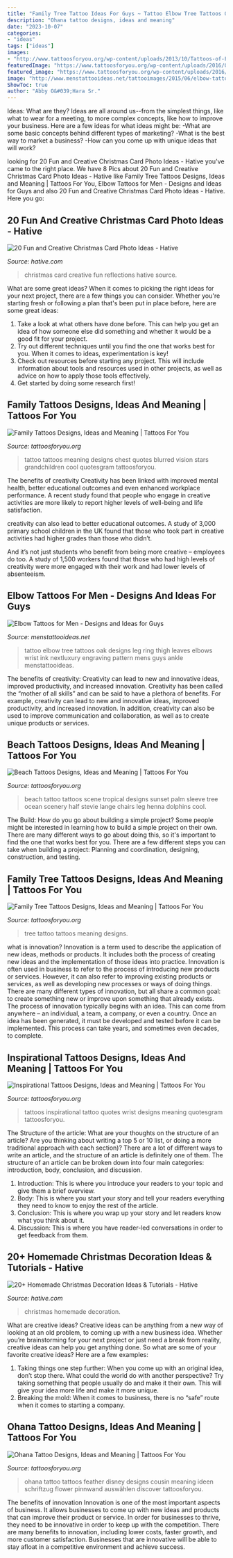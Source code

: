 ```yaml
---
title: "Family Tree Tattoo Ideas For Guys ~ Tattoo Elbow Tree Tattoos Oak Designs Leg Ring Thigh Leaves Elbows Wrist Ink Nextluxury Engraving Pattern Mens Guys Ankle Menstattooideas"
description: "Ohana tattoo designs, ideas and meaning"
date: "2023-10-07"
categories:
- "ideas"
tags: ["ideas"]
images:
- "http://www.tattoosforyou.org/wp-content/uploads/2013/10/Tattoos-of-Family.jpg"
featuredImage: "https://www.tattoosforyou.org/wp-content/uploads/2016/05/Beach-Tattoo.jpg"
featured_image: "https://www.tattoosforyou.org/wp-content/uploads/2016/05/Beach-Tattoo.jpg"
image: "http://www.menstattooideas.net/tattooimages/2015/06/elbow-tattoos-22.jpg"
ShowToc: true
author: "Abby O&#039;Hara Sr."
---
```



Ideas: What are they?
Ideas are all around us--from the simplest things, like what to wear for a meeting, to more complex concepts, like how to improve your business. Here are a few ideas for what ideas might be: 
-What are some basic concepts behind different types of marketing? 
-What is the best way to market a business? 
-How can you come up with unique ideas that will work?

	

		
looking for 20 Fun and Creative Christmas Card Photo Ideas - Hative you've came to the right place. We have 8 Pics about 20 Fun and Creative Christmas Card Photo Ideas - Hative like Family Tree Tattoos Designs, Ideas and Meaning | Tattoos For You, Elbow Tattoos for Men - Designs and Ideas for Guys and also 20 Fun and Creative Christmas Card Photo Ideas - Hative. Here you go:
		
    
## 20 Fun And Creative Christmas Card Photo Ideas - Hative

<img loading=lazy src="https://hative.com/wp-content/uploads/2014/11/christmas-card-photo-ideas/2-christmas-card-photo-ideas.jpg" onerror="this.onerror=null;this.src='https://tse3.mm.bing.net/th?id=OIP.lk-JE-fr_N0mowTSW0LRmgHaLc&amp;pid=15.1';" alt="20 Fun and Creative Christmas Card Photo Ideas - Hative">

_Source: hative.com_

>christmas card creative fun reflections hative source. 

	

What are some great ideas?
When it comes to picking the right ideas for your next project, there are a few things you can consider. Whether you're starting fresh or following a plan that's been put in place before, here are some great ideas:
1. Take a look at what others have done before. This can help you get an idea of how someone else did something and whether it would be a good fit for your project. 
2. Try out different techniques until you find the one that works best for you. When it comes to ideas, experimentation is key! 
3. Check out resources before starting any project. This will include information about tools and resources used in other projects, as well as advice on how to apply those tools effectively. 
4. Get started by doing some research first!

    
## Family Tattoos Designs, Ideas And Meaning | Tattoos For You

<img loading=lazy src="http://www.tattoosforyou.org/wp-content/uploads/2013/10/Tattoos-of-Family.jpg" onerror="this.onerror=null;this.src='https://tse1.mm.bing.net/th?id=OIP.wX5EhLnCtoa5mMv5g3fbIQHaFj&amp;pid=15.1';" alt="Family Tattoos Designs, Ideas and Meaning | Tattoos For You">

_Source: tattoosforyou.org_

>tattoo tattoos meaning designs chest quotes blurred vision stars grandchildren cool quotesgram tattoosforyou. 

	

The benefits of creativity
Creativity has been linked with improved mental health, better educational outcomes and even enhanced workplace performance.
A recent study found that people who engage in creative activities are more likely to report higher levels of well-being and life satisfaction.

 creativity can also lead to better educational outcomes. A study of 3,000 primary school children in the UK found that those who took part in creative activities had higher grades than those who didn’t.

And it’s not just students who benefit from being more creative – employees do too. A study of 1,500 workers found that those who had high levels of creativity were more engaged with their work and had lower levels of absenteeism.

    
## Elbow Tattoos For Men - Designs And Ideas For Guys

<img loading=lazy src="http://www.menstattooideas.net/tattooimages/2015/06/elbow-tattoos-22.jpg" onerror="this.onerror=null;this.src='https://tse2.mm.bing.net/th?id=OIP.KLlBlA5Smm0jIFjS-2EamgHaIi&amp;pid=15.1';" alt="Elbow Tattoos for Men - Designs and Ideas for Guys">

_Source: menstattooideas.net_

>tattoo elbow tree tattoos oak designs leg ring thigh leaves elbows wrist ink nextluxury engraving pattern mens guys ankle menstattooideas. 

	

The benefits of creativity: Creativity can lead to new and innovative ideas, improved productivity, and increased innovation.
Creativity has been called the “mother of all skills” and can be said to have a plethora of benefits. For example, creativity can lead to new and innovative ideas, improved productivity, and increased innovation. In addition, creativity can also be used to improve communication and collaboration, as well as to create unique products or services.

    
## Beach Tattoos Designs, Ideas And Meaning | Tattoos For You

<img loading=lazy src="https://www.tattoosforyou.org/wp-content/uploads/2016/05/Beach-Tattoo.jpg" onerror="this.onerror=null;this.src='https://tse2.mm.bing.net/th?id=OIP.s7TC-xppPvAe54Dv2gd_mgHaMr&amp;pid=15.1';" alt="Beach Tattoos Designs, Ideas and Meaning | Tattoos For You">

_Source: tattoosforyou.org_

>beach tattoo tattoos scene tropical designs sunset palm sleeve tree ocean scenery half stevie lange chairs leg henna dolphins cool. 

	

The Build: How do you go about building a simple project?
Some people might be interested in learning how to build a simple project on their own. There are many different ways to go about doing this, so it's important to find the one that works best for you. There are a few different steps you can take when building a project: Planning and coordination, designing, construction, and testing.

    
## Family Tree Tattoos Designs, Ideas And Meaning | Tattoos For You

<img loading=lazy src="https://www.tattoosforyou.org/wp-content/uploads/2013/11/Family-Tree-Tattoo-Ideas.jpg" onerror="this.onerror=null;this.src='https://tse4.mm.bing.net/th?id=OIP.qyKZhO-YMD3JF_66DiaASgHaJ4&amp;pid=15.1';" alt="Family Tree Tattoos Designs, Ideas and Meaning | Tattoos For You">

_Source: tattoosforyou.org_

>tree tattoo tattoos meaning designs. 

	

what is innovation?
Innovation is a term used to describe the application of new ideas, methods or products. It includes both the process of creating new ideas and the implementation of those ideas into practice. Innovation is often used in business to refer to the process of introducing new products or services. However, it can also refer to improving existing products or services, as well as developing new processes or ways of doing things.
There are many different types of innovation, but all share a common goal: to create something new or improve upon something that already exists. The process of innovation typically begins with an idea. This can come from anywhere – an individual, a team, a company, or even a country. Once an idea has been generated, it must be developed and tested before it can be implemented. This process can take years, and sometimes even decades, to complete.

    
## Inspirational Tattoos Designs, Ideas And Meaning | Tattoos For You

<img loading=lazy src="http://www.tattoosforyou.org/wp-content/uploads/2013/10/Inspirational-Tattoos.jpg" onerror="this.onerror=null;this.src='https://tse4.mm.bing.net/th?id=OIP.FDCTvuV3fNepcV37VPfuCgHaDj&amp;pid=15.1';" alt="Inspirational Tattoos Designs, Ideas and Meaning | Tattoos For You">

_Source: tattoosforyou.org_

>tattoos inspirational tattoo quotes wrist designs meaning quotesgram tattoosforyou. 

	

The Structure of the article: What are your thoughts on the structure of an article? Are you thinking about writing a top 5 or 10 list, or doing a more traditional approach with each section)?
There are a lot of different ways to write an article, and the structure of an article is definitely one of them. The structure of an article can be broken down into four main categories: introduction, body, conclusion, and discussion. 
1) Introduction: This is where you introduce your readers to your topic and give them a brief overview. 
2) Body: This is where you start your story and tell your readers everything they need to know to enjoy the rest of the article.
3) Conclusion: This is where you wrap up your story and let readers know what you think about it. 
4) Discussion: This is where you have reader-led conversations in order to get feedback from them.

    
## 20+ Homemade Christmas Decoration Ideas &amp; Tutorials - Hative

<img loading=lazy src="https://hative.com/wp-content/uploads/2015/11/12-homemade-christmas-decoration-ideas.jpg" onerror="this.onerror=null;this.src='https://tse2.mm.bing.net/th?id=OIP.PTmxyRQperv9ROKBGr-4pQHaLH&amp;pid=15.1';" alt="20+ Homemade Christmas Decoration Ideas &amp; Tutorials - Hative">

_Source: hative.com_

>christmas homemade decoration. 

	

What are creative ideas?
Creative ideas can be anything from a new way of looking at an old problem, to coming up with a new business idea. Whether you’re brainstorming for your next project or just need a break from reality, creative ideas can help you get anything done. So what are some of your favorite creative ideas? Here are a few examples: 
1) Taking things one step further: When you come up with an original idea, don’t stop there. What could the world do with another perspective? Try taking something that people usually do and make it their own. This will give your idea more life and make it more unique. 
2) Breaking the mold: When it comes to business, there is no “safe” route when it comes to starting a company.

    
## Ohana Tattoo Designs, Ideas And Meaning | Tattoos For You

<img loading=lazy src="http://www.tattoosforyou.org/wp-content/uploads/2017/08/Ohana-Tattoo-Photos.jpg" onerror="this.onerror=null;this.src='https://tse4.mm.bing.net/th?id=OIP.r_wdhR--rHAESyTqiwa19gHaKk&amp;pid=15.1';" alt="Ohana Tattoo Designs, Ideas and Meaning | Tattoos For You">

_Source: tattoosforyou.org_

>ohana tattoo tattoos feather disney designs cousin meaning ideen schriftzug flower pinnwand auswählen discover tattoosforyou. 

	

The benefits of innovation
Innovation is one of the most important aspects of business. It allows businesses to come up with new ideas and products that can improve their product or service. In order for businesses to thrive, they need to be innovative in order to keep up with the competition. There are many benefits to innovation, including lower costs, faster growth, and more customer satisfaction. Businesses that are innovative will be able to stay afloat in a competitive environment and achieve success.

